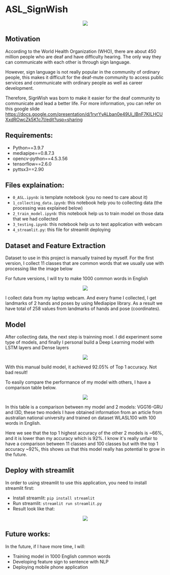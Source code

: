 # ASL_SignWish 

<p align="center">
  <img src="https://user-images.githubusercontent.com/87942072/138586745-50618668-598b-425b-9348-8d2819c86692.png" />
</p>


## Motivation
According to the World Health Organization (WHO), there are about 450 million people who are deaf and have difficulty hearing. The only way they can communicate with each other is through sign language.

However, sign language is not really popular in the community of ordinary people, this makes it difficult for the deaf-mute community to access public services and communicate with ordinary people as well as career development.

Therefore, SignWish was born to make it easier for the deaf community to communicate and lead a better life. For more information, you can refer on this google slide
https://docs.google.com/presentation/d/1ryrYyALban0e49Ui_lBnF7KILHCUXxdROwcZk5K1c7I/edit?usp=sharing

## Requirements:
- Python==3.9.7
- mediapipe==0.8.7.3
- opencv-python==4.5.3.56
- tensorflow==2.6.0
- pyttsx3==2.90

## Files explaination:
- `0_ASL.ipynb`: is template notebook (you no need to care about it)
- `1_collecting_data.ipynb`: this notebook help you to collecting data (the processing was explained below)
- `2_train_model.ipynb`: this notebook help us to train model on those data that we had collected
- `3_testing.ipynb`: this notebook help us to test application with webcam
- `4_streamlit.py`: this file for streamlit deploying

## Dataset and Feature Extraction

Dataset to use in this project is manually trained by myself. For the first version, I collect 11 classes that are common words that we usually use with processing like the image below

For future versions, I will try to make 1000 common words in English

<p align="center">
  <img src="https://user-images.githubusercontent.com/87942072/138586643-b8d67cb1-fe5c-42d2-a5ab-5d14d7af8578.png" />
</p>

I collect data from my laptop webcam. And every frame I collected, I get landmarks of 2 hands and poses by using Mediapipe library. As a result we have total of 258 values from landmarks of hands and pose (coordinates).

## Model

After collecting data, the next step is trainning moel. I did experiment some type of models, and finally I personal build a Deep Learning model with LSTM layers and Dense layers

<p align="center">
  <img src="https://user-images.githubusercontent.com/87942072/139185931-94500e97-c92a-48b8-8ecb-ecc6afed7d51.png" />
</p>

With this manual build model, it achieved 92.05% of Top 1 accuracy. Not bad result!

To easily compare the performance of my model with others, I have a comparison table below.

<p align="center">
  <img src="https://user-images.githubusercontent.com/87942072/139209235-2d5d453f-8e43-4bb5-99ae-4e53cbee11c5.png" />
</p>

In this table is a comparison between my model and 2 models: VGG16-GRU and I3D, these two models I have obtained information from an article from australian national university and trained on dataset WLASL100 with 100 words in English.

Here we see that the top 1 highest accuracy of the other 2 models is ~66%, and it is lower than my accuracy which is 92%. I know it's really unfair to have a comparison between 11 classes and 100 classes but with the top 1 accuracy ~92%, this shows us that this model really has potential to grow in the future.

## Deploy with streamlit
In order to using streamlit to use this application, you need to install streamlit first:
- Install streamlit: `pip install streamlit`
- Run streamlit: `streamlit run streamlit.py`
- Result look like that:

<p align="center">
  <img src="https://user-images.githubusercontent.com/87942072/139210018-8463ec00-f20b-4045-912f-efa4f94132f2.png" />
</p>

## Future works:
In the future, if I have more time, I will:
- Training model in 1000 English common words
- Developing feature sign to sentence with NLP
- Deploying mobile phone application




